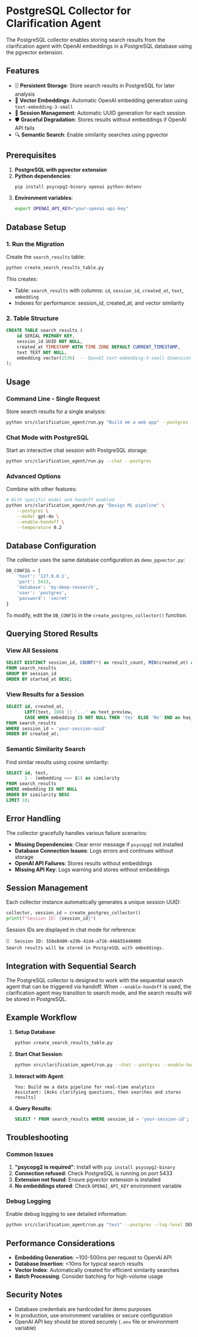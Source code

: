 # PostgreSQL Collector for Clarification Agent

The PostgreSQL collector enables storing search results from the clarification agent with OpenAI embeddings in a PostgreSQL database using the pgvector extension.

## Features

- 🗄️ **Persistent Storage**: Store search results in PostgreSQL for later analysis
- 🧠 **Vector Embeddings**: Automatic OpenAI embedding generation using `text-embedding-3-small`
- 🔑 **Session Management**: Automatic UUID generation for each session
- 🛡️ **Graceful Degradation**: Stores results without embeddings if OpenAI API fails
- 🔍 **Semantic Search**: Enable similarity searches using pgvector

## Prerequisites

1. **PostgreSQL with pgvector extension**
2. **Python dependencies**:
   ```bash
   pip install psycopg2-binary openai python-dotenv
   ```
3. **Environment variables**:
   ```bash
   export OPENAI_API_KEY="your-openai-api-key"
   ```

## Database Setup

### 1. Run the Migration

Create the `search_results` table:

```bash
python create_search_results_table.py
```

This creates:
- Table: `search_results` with columns: `id`, `session_id`, `created_at`, `text`, `embedding`
- Indexes for performance: session_id, created_at, and vector similarity

### 2. Table Structure

```sql
CREATE TABLE search_results (
    id SERIAL PRIMARY KEY,
    session_id UUID NOT NULL,
    created_at TIMESTAMP WITH TIME ZONE DEFAULT CURRENT_TIMESTAMP,
    text TEXT NOT NULL,
    embedding vector(1536)  -- OpenAI text-embedding-3-small dimension
);
```

## Usage

### Command Line - Single Request

Store search results for a single analysis:

```bash
python src/clarification_agent/run.py "Build me a web app" --postgres
```

### Chat Mode with PostgreSQL

Start an interactive chat session with PostgreSQL storage:

```bash
python src/clarification_agent/run.py --chat --postgres
```

### Advanced Options

Combine with other features:

```bash
# With specific model and handoff enabled
python src/clarification_agent/run.py "Design ML pipeline" \
    --postgres \
    --model gpt-4o \
    --enable-handoff \
    --temperature 0.2
```

## Database Configuration

The collector uses the same database configuration as `demo_pgvector.py`:

```python
DB_CONFIG = {
    'host': '127.0.0.1',
    'port': 5433,
    'database': 'my-deep-research',
    'user': 'postgres',
    'password': 'secret'
}
```

To modify, edit the `DB_CONFIG` in the `create_postgres_collector()` function.

## Querying Stored Results

### View All Sessions

```sql
SELECT DISTINCT session_id, COUNT(*) as result_count, MIN(created_at) as started_at
FROM search_results 
GROUP BY session_id 
ORDER BY started_at DESC;
```

### View Results for a Session

```sql
SELECT id, created_at, 
       LEFT(text, 100) || '...' as text_preview,
       CASE WHEN embedding IS NOT NULL THEN 'Yes' ELSE 'No' END as has_embedding
FROM search_results 
WHERE session_id = 'your-session-uuid'
ORDER BY created_at;
```

### Semantic Similarity Search

Find similar results using cosine similarity:

```sql
SELECT id, text, 
       1 - (embedding <=> $1) as similarity
FROM search_results 
WHERE embedding IS NOT NULL
ORDER BY similarity DESC
LIMIT 10;
```

## Error Handling

The collector gracefully handles various failure scenarios:

- **Missing Dependencies**: Clear error message if `psycopg2` not installed
- **Database Connection Issues**: Logs errors and continues without storage
- **OpenAI API Failures**: Stores results without embeddings
- **Missing API Key**: Logs warning and stores without embeddings

## Session Management

Each collector instance automatically generates a unique session UUID:

```python
collector, session_id = create_postgres_collector()
print(f"Session ID: {session_id}")
```

Session IDs are displayed in chat mode for reference:

```
🗄️  Session ID: 550e8400-e29b-41d4-a716-446655440000
Search results will be stored in PostgreSQL with embeddings.
```

## Integration with Sequential Search

The PostgreSQL collector is designed to work with the sequential search agent that can be triggered via handoff. When `--enable-handoff` is used, the clarification agent may transition to search mode, and the search results will be stored in PostgreSQL.

## Example Workflow

1. **Setup Database**:
   ```bash
   python create_search_results_table.py
   ```

2. **Start Chat Session**:
   ```bash
   python src/clarification_agent/run.py --chat --postgres --enable-handoff
   ```

3. **Interact with Agent**:
   ```
   You: Build me a data pipeline for real-time analytics
   Assistant: [Asks clarifying questions, then searches and stores results]
   ```

4. **Query Results**:
   ```sql
   SELECT * FROM search_results WHERE session_id = 'your-session-id';
   ```

## Troubleshooting

### Common Issues

1. **"psycopg2 is required"**: Install with `pip install psycopg2-binary`
2. **Connection refused**: Check PostgreSQL is running on port 5433
3. **Extension not found**: Ensure pgvector extension is installed
4. **No embeddings stored**: Check `OPENAI_API_KEY` environment variable

### Debug Logging

Enable debug logging to see detailed information:

```bash
python src/clarification_agent/run.py "test" --postgres --log-level DEBUG
```

## Performance Considerations

- **Embedding Generation**: ~100-500ms per request to OpenAI API
- **Database Insertion**: <10ms for typical search results
- **Vector Index**: Automatically created for efficient similarity searches
- **Batch Processing**: Consider batching for high-volume usage

## Security Notes

- Database credentials are hardcoded for demo purposes
- In production, use environment variables or secure configuration
- OpenAI API key should be stored securely (`.env` file or environment variable) 